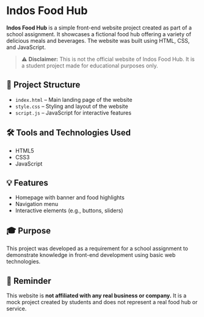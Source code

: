 # Indos Food Hub

**Indos Food Hub** is a simple front-end website project created as part of a school assignment. It showcases a fictional food hub offering a variety of delicious meals and beverages. The website was built using HTML, CSS, and JavaScript.

> ⚠️ **Disclaimer:** This is not the official website of Indos Food Hub. It is a student project made for educational purposes only.

## 📁 Project Structure

- `index.html` – Main landing page of the website  
- `style.css` – Styling and layout of the website  
- `script.js` – JavaScript for interactive features  

## 🛠️ Tools and Technologies Used

- HTML5  
- CSS3  
- JavaScript

## 💡 Features

- Homepage with banner and food highlights  
- Navigation menu  
- Interactive elements (e.g., buttons, sliders)

## 🎓 Purpose

This project was developed as a requirement for a school assignment to demonstrate knowledge in front-end development using basic web technologies.

## 📌 Reminder

This website is **not affiliated with any real business or company.** It is a mock project created by students and does not represent a real food hub or service.

